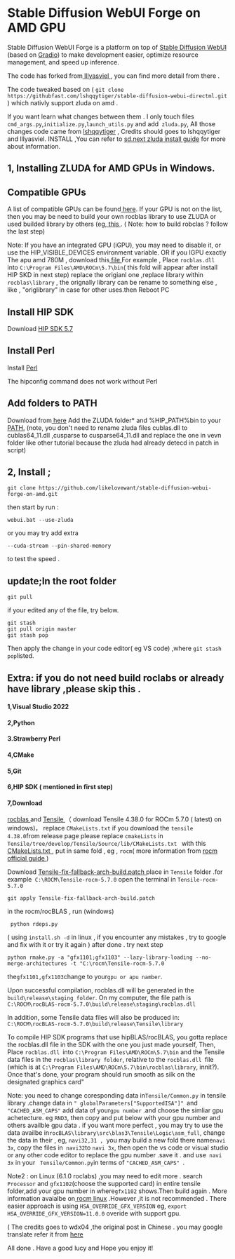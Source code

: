 

# Stable Diffusion WebUI Forge on AMD GPU

Stable Diffusion WebUI Forge is a platform on top of [Stable Diffusion WebUI](https://github.com/AUTOMATIC1111/stable-diffusion-webui) (based on [Gradio](https://www.gradio.app/)) to make development easier, optimize resource management, and speed up inference.

The code has forked from[ lllyasviel ]( https://github.com/lllyasviel/stable-diffusion-webui-forge ), you can find more detail from there .

The code tweaked based on  ( `git clone https://githubfast.com/lshqqytiger/stable-diffusion-webui-directml.git` ) which nativly support zluda on amd .

If you want learn what changes between them . I only touch files `cmd_args.py`,`initialize.py`,`launch_utils.py` and add` zluda.py`, All those changes code came  from  [ lshqqytiger]( https://githubfast.com/lshqqytiger)  , Credits should goes to lshqqytiger and lllyasviel.
INSTALL ,You can refer to [ sd.next zluda install guide]( https://github.com/vladmandic/automatic/wiki/ZLUDA) for more about information.

## 1, Installing ZLUDA for AMD GPUs in Windows.

## Compatible GPUs
A list of compatible GPUs can be found[ here](https://rocm.docs.amd.com/projects/install-on-windows/en/develop/reference/system-requirements.html). If your GPU is not on the list, then you may be need to build your own rocblas library to use ZLUDA or used builded library by others (eg,[ this ]( https://github.com/brknsoul/ROCmLibs/raw/main/ROCmLibs.zip?download=).
( Note: how to build robclas ? follow the last step)

Note: If you have an integrated GPU (iGPU), you may need to disable it, or use the HIP_VISIBLE_DEVICES environment variable. OR if you IGPU exactly The apu amd 780M , download this[ file ](https://github.com/likelovewant/ROCmLibs-for-gfx1103-AMD780M-APU-)
For example , Place `rocblas.dll `into `C:\Program Files\AMD\ROCm\5.7\bin`( this fold will appear after install HIP SKD  in next step) replace the origianl one ,replace library within` rocblas\library` , the orignally library can be rename to something else , like , "origlibrary" in case for other uses.then Reboot PC

## Install HIP SDK
Download [ HIP SDK 5.7](https://www.amd.com/en/developer/resources/rocm-hub/hip-sdk.html)

## Install Perl
Install [Perl]( https://strawberryperl.com/)

The hipconfig command does not work without Perl

## Add folders to PATH
Download from[ here](https://github.com/lshqqytiger/ZLUDA/releases/)
Add the ZLUDA folder* and %HIP_PATH%bin to your [PATH.](https://github.com/brknsoul/ROCmLibs/wiki/Adding-folders-to-PATH)
(note, you don't need to rename zluda files cublas.dll to cublas64_11.dll ,cusparse to cusparse64_11.dll and replace the one in vevn folder like other tutorial because the zluda had already detecd in patch in script)

## 2, Install ;

	git clone https://github.com/likelovewant/stable-diffusion-webui-forge-on-amd.git

then start by run : 

	webui.bat --use-zluda



or you may try add extra 

	--cuda-stream --pin-shared-memory  
 
 to test the speed .
## update;In the root folder 
	git pull
 if your edited any of the file, try below.

 	git stash  
	git pull origin master  
	git stash pop 

 Then apply the change in your code editor( eg VS code) ,where `git stash pop`listed.


## Extra: if you do not need build roclabs or already have library ,please skip this .
#### 1,Visual Studio 2022
#### 2,Python
#### 3.Strawberry Perl
#### 4,CMake
#### 5,Git
#### 6,HIP SDK ( mentioned in first step)
#### 7,Download 
[ rocblas ]( https://github.com/ROCm/rocBLAS) and [ Tensile ]( https://github.com/ROCm/Tensile)（ download Tensile 4.38.0 for ROCm 5.7.0 ( latest) on windows)， replace ` CMakeLists.txt ` if you download the ` tensile 4.38.0 `from release page please replace `cmakeLists` in `Tensile/tree/develop/Tensile/Source/lib/CMakeLists.txt ` with this [  CMakeLists.txt  ](https://github.com/ROCm/Tensile/tree/develop/Tensile/Source/lib/CMakeLists.txt), put in same fold , eg , `rocm`( more information from  [  rocm official guide   ](https://rocmdocs.amd.com/projects/rocBLAS/en/latest/Windows_Install_Guide.html))

Download [ Tensile-fix-fallback-arch-build.patch ]( https://github.com/likelovewant/ROCmLibs-for-gfx1103-AMD780M-APU-/blob/main/Tensile-fix-fallback-arch-build.patch) place in `Tensile` folder .for example` C:\ROCM\Tensile-rocm-5.7.0`
open the terminal in `Tensile-rocm-5.7.0  `

	git apply Tensile-fix-fallback-arch-build.patch

in the rocm/rocBLAS , run (windows)
     
	 python rdeps.py

( using `install.sh -d` in linux , if you encounter any mistakes , try to google and fix with it or try it again  )
after done . try next step

	python rmake.py -a "gfx1101;gfx1103" --lazy-library-loading --no-merge-architectures -t "C:\rocm\Tensile-rocm-5.7.0

the`gfx1101,gfx1103`change  to your` gpu or apu namber `.

Upon successful compilation, rocblas.dll will be generated in the `build\release\staging folder`. On my computer, the  file path is 	`C:\ROCM\rocBLAS-rocm-5.7.0\build\release\staging\rocblas.dll`

In addition, some Tensile data files will also be produced in: `C:\ROCM\rocBLAS-rocm-5.7.0\build\release\Tensile\library`

To compile HIP SDK programs that use hipBLAS/rocBLAS, you gotta replace the rocblas.dll file in the SDK with the one you just made yourself, Then,  Place `rocblas.dll `into `C:\Program Files\AMD\ROCm\5.7\bin` and the Tensile data files in the `rocblas\library folder`, relative to the `rocblas.dll `file (which is at `C:\Program Files\AMD\ROCm\5.7\bin\rocblas\library`, innit?). Once that's done, your program should run smooth as silk on the designated graphics card"

Note: you need to change coresponding data in`Tensile/Common.py` in tensile library .change data in `" globalParameters["SupportedISA"]" `and `"CACHED_ASM_CAPS"` add data of your`gpu number` .and choose the simliar gpu achetecture. eg `RND3`, then copy and put below with your gpu number and others availble gpu data . if you want more perfect , you may try to use the data availbe in` rocBLAS\library\src\blas3\Tensile\Logic\asm_full `, change the data in their , eg, `navi32,31 , `you may build a new fold there name` navi 3x `, copy the files in` navi32`to `navi 3x`, then open the vs code or visual studio or any other code editor to replace the gpu number .save it . and use` navi 3x` in your ` Tensile/Common.py`in terms of  `"CACHED_ASM_CAPS" `.

Note2 : on Linux (6.1.0 roclabs) ,you may need to edit more . search `Processor` and `gfx1102`(choose the supported card) in entire tensile folder,add your gpu number in where`gfx1102` shows.Then build again . More information avaialbe on[ rocm linux](https://rocm.docs.amd.com/projects/rocBLAS/en/latest/install/Linux_Install_Guide.html#linux-install) .However ,it is not recommended . There easier approach is using `HSA_OVERRIDE_GFX_VERSION` eg, `export HSA_OVERRIDE_GFX_VERSION=11.0.0` overide with support gpu.

( The credits goes to wdx04 ,the original post in Chinese . you may google translate refer it from  [ here  ](https://zhuanlan.zhihu.com/p/680642344)

All done . Have a good lucy and Hope you enjoy it!












